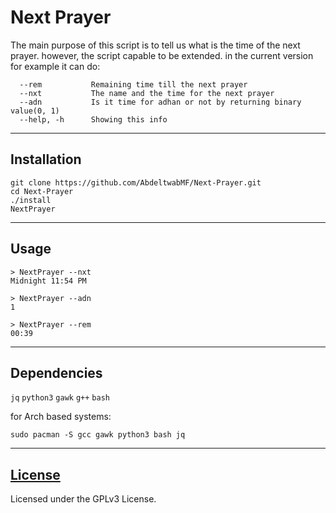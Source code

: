 # Next Prayer

The main purpose of this script is to tell us what is the time of the next prayer.
however, the script capable to be extended.
in the current version for example it can do:

```
  --rem           Remaining time till the next prayer
  --nxt           The name and the time for the next prayer
  --adn           Is it time for adhan or not by returning binary value(0, 1)
  --help, -h      Showing this info
```

---

## Installation

```
git clone https://github.com/AbdeltwabMF/Next-Prayer.git
cd Next-Prayer
./install
NextPrayer
```
---

## Usage

```
> NextPrayer --nxt
Midnight 11:54 PM

> NextPrayer --adn
1

> NextPrayer --rem
00:39
```

---

## Dependencies
 `jq` `python3` `gawk` `g++` `bash`

for Arch based systems:
```
sudo pacman -S gcc gawk python3 bash jq
```

---

## [License](LICENSE)
Licensed under the GPLv3 License.
